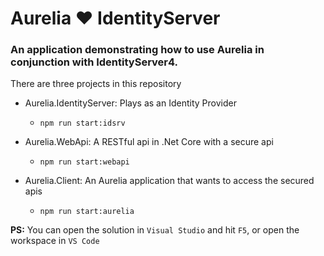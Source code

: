 # Aurelia :heart: IdentityServer

### An application demonstrating how to use Aurelia in conjunction with IdentityServer4.


There are three projects in this repository

* Aurelia.IdentityServer: Plays as an Identity Provider
    * `npm run start:idsrv`

* Aurelia.WebApi: A RESTful api in .Net Core with a secure api
    * `npm run start:webapi`

* Aurelia.Client: An Aurelia application that wants to access the secured apis
    * `npm run start:aurelia` 


**PS:** You can open the solution in `Visual Studio` and hit `F5`, or open the workspace in `VS Code`

